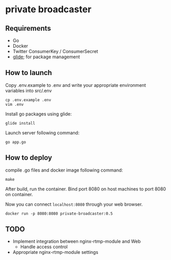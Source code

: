 # private broadcaster

## Requirements
* Go
* Docker
* Twitter ConsumerKey / ConsumerSecret
* [glide](https://glide.sh/); for package management

## How to launch
Copy .env.example to .env and write your appropriate
environment variables into src/.env

```
cp .env.example .env
vim .env
```

Install go packages using glide:
```
glide install
```

Launch server following command:
```
go app.go
```

## How to deploy
compile .go files and docker image following command:

```shell
make
```

After build, run the container.
Bind port 8080 on host machines to port 8080 on container.

Now you can connect `localhost:8080` through your web browser.

```
docker run -p 8080:8080 private-broadcaster:0.5
```

## TODO
* Implement integration between nginx-rtmp-module and Web
  * Handle access control
* Appropriate nginx-rtmp-module settings
